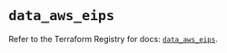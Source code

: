 # `data_aws_eips`

Refer to the Terraform Registry for docs: [`data_aws_eips`](https://registry.terraform.io/providers/hashicorp/aws/6.10.0/docs/data-sources/eips).
